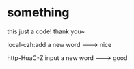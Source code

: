 # something
this just a code!
thank you~

local-czh:add a new word ---> nice

http-HuaC-Z input a new word ---> good
